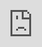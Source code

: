 ```yaml
---
layout: keynote
title: '使用React和Three.js制作3D landing page'
iframe: 'https://courageous-dragon-4ccc63.netlify.app'
date: 2022-05-28 20:26:00
author: 'zhangshaohong'
catalog: true
tags:
    - React
    - javascript
    - three.js
---
```



> Creating a cool 3D landing page using React and Three.js

### Intro

You've probably seen some amazing websites using 3D graphics. If you've ever only CSS, HTML and JS when creating a webpage achieving this might seem impossible. I certainly did. But using react-three-fiber you can create create amazing landing pages with 3D graphics using familiar declarative React syntax.

### What we'll be building

A pretty basic but cool interactive landing page with 3D graphics. I'll be using React together with three.js, react-three-fiber and Blender for creating some 3D models Here's a live preview: [courageous-dragon-4ccc63.netlify.app](https://courageous-dragon-4ccc63.netlify.app/)

### Dev environment

These days i pretty much always prefer to use Vite as a bundler and scaffolding tool together with pnpm as the package manager. Setting up a dev environment is as easy as running `pnpm create vite`. A couple packages are needed and can be added with `pnpm add @react-three/fiber @react-three/drei @react-three/postprocessing @types/three three` Remove all the extra "stuff" that is not needed like `App.css`, `icon.svg` and all the context in `index.css`. Replace the content in `App.jsx` with


```javascript
function App() {
  return <div>Hello world!</div>;
}

export default App;
```

### Time to code

To get things started we'll render a simple object to get a feel for how this all works. We'll need to import the `<Canvas>` component.`import { useFrame, useThree } from "@react-three/fiber "` It's inside this component that all the 3D magic happens.

Replace the current return statement with `<Canvas></Canvas>`. Anything we put as children inside the Canvas will be rendered to our scene. Alright lets start with a cube to get a feel for things. To do this we'll use the `<mesh>` tag and create our own component like so:


```javascript
const MyMesh = () => {
    return (
      <mesh>
        <boxGeometry />
        <meshBasicMaterial color="red" />
      </mesh>
  )
}
```

then place our newly created component inside the canvas and adjust our camera to better match what we're going for. Feel free to adjust these values as you see fit!


```javascript
  <Canvas camera={{ fov: 45 }} >
      <MyMesh />
   </Canvas>
```

You should now have a red cube! Pretty exciting stuff i know.

### Add functionality to our component

To add some life to our red cube well make it float pseudo-randomly from the bottom to the top in an infinite loop. We'll use the `useFrame` hook from react-three/fiber for this. This function takes a callback function as an argument which it will run 60 times a second. Lets import the function and add it to our component.

```
import { useFrame } from "@react-three/fiber "
```


```javascript
useFrame(() => {
    //I run 60 times a second :O!
});
```

### Making our cube move!

We need to create and store the initial location/state of our component. We'll use the useState hook for this.


```javascript
const [data] = useState({
    x: 0,
    y: 0,
})
```

To actually move our component we'll need to give it a ref that we can use inside the `useFrame` hook. Create a ref using the `useRef` hook and assign it to the mesh. Our component should look something like this now


```javascript
const MyMesh = () => {
  const ref = useRef();
  const [data] = useState({
    x: 0, // Initial X axis of our component  (-1 to 1 range)
    y: 0, // Initial Y axis of our component  (-1 to 1 range)
    z: 0, // Initial Y axis of our component  (-1 to 1 range)
  });

 useFrame(() => {
   //I run 60 times a second
});
    return (
      <mesh ref={ref}>
        <boxGeometry />
        <meshBasicMaterial color="red" />
      </mesh>
  )
}
```

Alright that looks pretty good. Inside the `useFrame` hook we can access the current object on the ref we've created and increment the x, y and z axis.


```javascript
  useFrame(() => {
      ref.current.position.set(
        0,
        (data.y += 0.05),
        0,
      );
  });
```

Cool. But now our component just leaves the screen and never comes back. That's not what we want. Luckily there is a very handy hook we can use called `useThree`. Lets update our import statement from `react-three/fiber`.
`import { useFrame, useThree } from "@react-three/fiber "`
Then we'll everything we need to position our elements correctly


```javascript
  const { viewport, camera } = useThree();
  const { width, height } = viewport.getCurrentViewport(camera, [0, 0, 0]);
```

then lets update our `useFrame` to this


```javascript
  useFrame(() => {
      ref.current.position.set(
        0,
        (data.y += 0.01),
        0
      );

    if (data.y > height + 1) data.y = -(height + 1);
});
```

### Adding more elements and creating some chaos

Alright time to make our canvas more interesting. We'll spawn inn a 100 elements and spread them out on the canvas. Instead of just adding a single `<MyMesh />` we can replace it with:


```javscript
  {Array.from({ length: 100 }, (_, i) => (
        <MyMesh key={i} index={i} z={(i / 100) * 10} />
      ))}
```

Now lets change our component to use these new props and add some more randomness to everything. To place elements randomly along the x and y axis we can use a helper function from three.js called `randFloatSpread(range)` which returns a random float from -range/2 to range/2.

To use helper functions import three as such
`import * as THREE from "three"`

Now we can reformat our component to something like this:


```javascript
const MyMesh = ({ index, z }) => {
  const [data] = useState({
    x: THREE.MathUtils.randFloatSpread(2), //Returns random float from -1 to 1
    y: THREE.MathUtils.randFloatSpread(height) * 2,
    z: -z,
  });

  useFrame((_, dt) => {
/*
dt is DeltaTime and the time since the last frame. 
This check makes it so that we dont update the position if the user in currently in another tab 
*/
    if (dt < 0.1) 
      ref.current.position.set(
        index === 0 ? 0 : data.x * width,
        (data.y += dt * 0.75),
        -z + Math.sin((data.z -= 0.01))
      );

    if (data.y > height * (index === 0 ? 4 : 1) + 5)
      data.y = -(height * (index === 0 ? 4 : 1) + 5);
  });

  return (
    <mesh ref={ref} scale={0.5}>
      <boxGeometry />
      <meshStandardMaterial
        color={colors[Math.floor(Math.random() * colors.length - 1)]}
      />
    </mesh>
  );

}
```

Alright now we're getting somewhere!

### Let's add some rotation

Changing the rotation of an object is very similar to how we changed the position of the element. First we'll extend or initial state by adding a x-rotation and spin speed like so:


```javascript
const [data] = useState({
    x: THREE.MathUtils.randFloatSpread(2),
    y: THREE.MathUtils.randFloatSpread(height) * 2,
    z: -z,
    rotationX: Math.random() * Math.PI,
    rotationZ: Math.random() * Math.PI,
    spinSpeed: THREE.MathUtils.randFloat(8, 12),
  });
```

We'll change the y-rotation directly inside `useFrame`. Let's now change the rotation like this


```javascript
  useFrame((state, dt) => {
    if (dt < 0.1)
      ref.current.position.set(
        index === 0 ? 0 : data.x * width,
        (data.y += dt * 0.75),
        -z + Math.sin((data.z -= 0.01))
      );

    ref.current.rotation.set(
      (data.rotationX += dt / data.spin),
      /*Feel free to experiment with different values to create an interesting pattern*/
      Math.sin(index * 1000 + state.clock.elapsedTime / 10) * Math.PI,
      (data.rotationZ += dt / data.spin)
    );

    if (data.y > height * (index === 0 ? 4 : 1) + 5)
      data.y = -(height * (index === 0 ? 4 : 1) + 5);
  });
```

### Time to ditch the cube

So far we've been using a pretty standard box. But let's be honest.. it's not very interesting. Luckily `react-three/fiber` has support for importing models from Blender. For basic shapes and text you need very minimal knowledge of the program. But if you want to start using more complex shapes and features you might need to optimize models before you use them. If this is the case i recommend watching some Blender tutorials beforehand.

I'll be using text converted to Blender meshes as i find it very easy to work with and it can still create som pretty cool effects. Here's a quick tutorial on converting text to meshes. Remember to export this as a .glTF file. I'll create a curly bracket, normal bracket and angle bracket mesh in Blender.

<iframe width="100%" height="100%" src="https://www.youtube.com/embed/qJOJ9_8UjsQ?feature=oembed" frameborder="0" allow="accelerometer; autoplay; clipboard-write; encrypted-media; gyroscope; picture-in-picture" allowfullscreen="" class="webembed-iframe" style="box-sizing: border-box; border: 0px; --tw-ring-inset:var(--tw-empty, ); --tw-ring-offset-width:0px; --tw-ring-offset-color:#fff; --tw-ring-color:rgba(59, 130, 246, 0.5); --tw-ring-offset-shadow:0 0 #0000; --tw-ring-shadow:0 0 #0000; --tw-shadow:0 0 #0000; display: block; vertical-align: middle; max-width: 100%; position: absolute; top: 0px; left: 0px;"></iframe>

Export your chosen meshes from Blender and put them in a `public` folder at the root level of your project.

Now comes the fun part.

We'll convert our meshes from Blender into React components using a tool called [gltfjsx](https://github.com/pmndrs/gltfjsx)

Use it like this: `npx gltfjsx <mesh-to-transform>.glb --transform`

After it finishes you should have a new .js file generated from this command.

After i used this tool on my curly bracket mesh it generated the following component for me:


```javascript
/*
Auto-generated by: https://github.com/pmndrs/gltfjsx
*/

import React, { useRef } from 'react'
import { useGLTF } from '@react-three/drei'

export default function Model({ ...props }) {
  const group = useRef()
  const { nodes, materials } = useGLTF('/bracket-transformed.glb')
  return (
    <group ref={group} {...props} dispose={null}>
      <mesh geometry={nodes.Text.geometry} material={materials['Material.005']} />
    </group>
  )
}

useGLTF.preload('/bracket-transformed.glb')
```

We'll grab the `<mesh>` component and `const { nodes, materials } = useGLTF('/bracket-transformed.glb')` and insert it into our component. Remember to attach the ref and import useGLTF.

The return function in should look something like this now:


```javascript
  return (
    <mesh
      ref={ref}
      geometry={nodes.Text.geometry}
      material={materials["Material.005"]}
    >
      <meshBasicMaterial
        color="red"
      />
    </mesh>
  );
```

We should replace the `<meshBasicMaterial />` with `<meshStandardMaterial />`. `<meshBasicMaterial />` is self emissive and doesn't reflect light in any way. This makes it very easy to work with but in return it's harder to create a convincing 3D effect. This is why we'll change it to `<meshStandardMaterial />` which reflects light.

To see the effect of this we need to add a light source to our canvas. Inside `<Canvas>` we can add a light source like this


```javascript
  <Canvas camera={{ fov: 45 }}>
      {Array.from({ length: 100 }, (_, i) => (
        <MyMesh key={i} index={i} z={(i / 100) * 10} />
      ))}
      <spotLight position={[10, 10, 10]} penumbra={1} intensity={1} />
    </Canvas>
```

Now things are looking pretty good!

### Final touches

To add some more depth to our canvas we can use the `<EffectComposer>` and `<DepthOfField>` component from `react-three/postprocessing`. Add it inside the canvas like this:


```javascript
/*
You probably want to play around with these numbers a bit to
find what values works best for you.
*/
   <EffectComposer multisampling={0}>
        <DepthOfField
          target={[0, 10, 30]}
          focalLength={1.8}
          bokehScale={11}
          height={1000}
        />
     </EffectComposer>
```

Instead of every element being red we can randomize the colors by extracting all the color presets from three.js. Inside our component lets create a constant for this
`const colors = Object.keys(THREE.Color.NAMES)` and randomly assign our a color to our like this


```
<meshStandardMaterial
          color={colors[Math.floor(Math.random() * colors.length - 1)]}
        />
```

**Nice!** If you've followed along you should hopefully have a pretty cool 3D animated background. From here you can extend it with interactivity, different shapes or something entirely different. I'll post my final product underneath. Sky's the limit as they say.

### CodeSandbox

My final product

<iframe width="560" height="315" src="https://ks9g8c.sse.codesandbox.io/" frameborder="0" allowfullscreen></iframe>